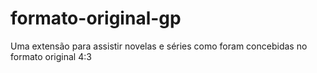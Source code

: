 # formato-original-gp
Uma extensão para assistir novelas e séries como foram concebidas no formato original 4:3
